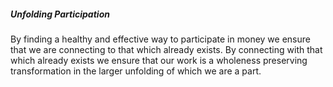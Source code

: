 ##### Unfolding Participation 
By finding a healthy and effective way to participate in money we ensure that we are connecting to that which already exists. By connecting with that which already exists we ensure that our work is a wholeness preserving transformation in the larger unfolding of which we are a part.